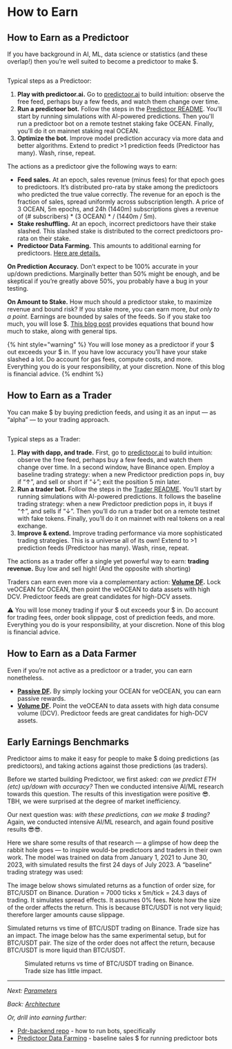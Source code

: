 # How to Earn

## How to Earn as a Predictoor
If you have background in AI, ML, data science or statistics (and these overlap!) then you’re well suited to become a predictoor to make \$.

<figure><img src="../.gitbook/assets/predictoor/progression_of_a_predictoor.png" alt=""></figure>

Typical steps as a Predictoor:
1. **Play with predictoor.ai.** Go to [predictoor.ai](https://predictoor.ai) to build intuition: observe the free feed, perhaps buy a few feeds, and watch them change over time.
1. **Run a predictoor bot.** Follow the steps in the [Predictoor README](https://github.com/oceanprotocol/pdr-backend/blob/main/READMEs/predictoor.md). You’ll start by running simulations with AI-powered predictions. Then you'll run a predictoor bot on a remote testnet staking fake OCEAN. Finally, you’ll do it on mainnet staking real OCEAN.
1. **Optimize the bot.** Improve model prediction accuracy via more data and better algorithms. Extend to predict >1 prediction feeds (Predictoor has many). Wash, rinse, repeat.  

The actions as a predictoor give the following ways to earn:  
* **Feed sales.** At an epoch, sales revenue (minus fees) for that epoch goes to predictoors. It’s distributed pro-rata by stake among the predictoors who predicted the true value correctly. The revenue for an epoch is the fraction of sales, spread uniformly across subscription length. A price of 3 OCEAN, 5m epochs, and 24h (1440m) subscriptions gives a revenue of (# subscribers) * (3 OCEAN) * / (1440m / 5m).
* **Stake reshuffling.** At an epoch, incorrect predictoors have their stake slashed. This slashed stake is distributed to the correct predictoors pro-rata on their stake.
* **Predictoor Data Farming.** This amounts to additional earning for predictoors. [Here are details.](https://docs.oceanprotocol.com/data-farming/predictoordf)

**On Prediction Accuracy.** Don’t expect to be 100% accurate in your up/down predictions. Marginally better than 50% might be enough, and be skeptical if you’re greatly above 50%, you probably have a bug in your testing.

**On Amount to Stake.** How much should a predictoor stake, to maximize revenue and bound risk? If you stake more, you can earn more, _but only to a point_. Earnings are bounded by sales of the feeds. So if you stake too much, you will lose $. [This blog post](https://blog.oceanprotocol.com/rewards-mechanisms-of-ocean-predictoor-6f76c942baf7) provides equations that bound how much to stake, along with general tips.

{% hint style="warning" %}
You will lose money as a predictoor if your \$ out exceeds your \$ in. If you have low accuracy you’ll have your stake slashed a lot. Do account for gas fees, compute costs, and more. Everything you do is your responsibility, at your discretion. None of this blog is financial advice.
{% endhint %}

## How to Earn as a Trader

You can make \$ by buying prediction feeds, and using it as an input — as “alpha” — to your trading approach.

<figure><img src="../.gitbook/assets/predictoor/progression_of_a_trader.png" alt=""></figure>

Typical steps as a Trader:
1. **Play with dapp, and trade.** First, go to [predictoor.ai](https://test.predictoor.ai/) to build intuition: observe the free feed, perhaps buy a few feeds, and watch them change over time. In a second window, have Binance open. Employ a baseline trading strategy: when a new Predictoor prediction pops in, buy if “↑”, and sell or short if “↓”; exit the position 5 min later.  
1. **Run a trader bot.** Follow the steps in the [Trader README](https://github.com/oceanprotocol/pdr-backend/blob/main/READMEs/trader.md). You’ll start by running simulations with AI-powered predictions. It follows the baseline trading strategy: when a new Predictoor prediction pops in, it buys if “↑”, and sells if “↓”. Then you’ll do run a trader bot on a remote testnet with fake tokens. Finally, you’ll do it on mainnet with real tokens on a real exchange.
1. **Improve & extend.** Improve trading performance via more sophisticated trading strategies. This is a universe all of its own! Extend to >1 prediction feeds (Predictoor has many). Wash, rinse, repeat.  

The actions as a trader offer a single yet powerful way to earn: **trading revenue.** Buy low and sell high! (And the opposite with shorting)  

Traders can earn even more via a complementary action: **[Volume DF](https://docs.oceanprotocol.com/data-farming/volumedf).** Lock veOCEAN for OCEAN, then point the veOCEAN to data assets with high DCV. Predictoor feeds are great candidates for high-DCV assets.  

⚠️ You will lose money trading if your \$ out exceeds your \$ in. Do account for trading fees, order book slippage, cost of prediction feeds, and more. Everything you do is your responsibility, at your discretion. None of this blog is financial advice.  

## How to Earn as a Data Farmer

Even if you’re not active as a predictoor or a trader, you can earn nonetheless.

* **[Passive DF](https://docs.oceanprotocol.com/data-farming/passivedf).** By simply locking your OCEAN for veOCEAN, you can earn passive rewards.  
* **[Volume DF](https://docs.oceanprotocol.com/data-farming/volumedf).** Point the veOCEAN to data assets with high data consume volume (DCV). Predictoor feeds are great candidates for high-DCV assets.

## Early Earnings Benchmarks

Predictoor aims to make it easy for people to make \$ doing predictions (as predictoors), and taking actions against those predictions (as traders).

Before we started building Predictoor, we first asked: _can we predict ETH (etc) up/down with accuracy?_ Then we conducted intensive AI/ML research towards this question. The results of this investigation were positive 😎. TBH, we were surprised at the degree of market inefficiency.

Our next question was: _with these predictions, can we make \$ trading?_ Again, we conducted intensive AI/ML research, and again found positive results 😎😎.

Here we share some results of that research — a glimpse of how deep the rabbit hole goes — to inspire would-be predictoors and traders in their own work. The model was trained on data from January 1, 2021 to June 30, 2023, with simulated results the first 24 days of July 2023. A “baseline” trading strategy was used:

The image below shows simulated returns as a function of order size, for BTC/USDT on Binance. Duration = 7000 ticks x 5m/tick = 24.3 days of trading. It simulates spread effects. It assumes 0% fees. Note how the size of the order affects the return. This is because BTC/USDT is not very liquid; therefore larger amounts cause slippage.

Simulated returns vs time of BTC/USDT trading on Binance. Trade size has an impact.
The image below has the same experimental setup, but for BTC/USDT pair. The size of the order does not affect the return, because BTC/USDT is more liquid than BTC/USDT.

<figure><img src="../.gitbook/assets/predictoor/simulated_returns_btc_usdt.png" alt=""><figcaption>Simulated returns vs time of BTC/USDT trading on Binance. Trade size has little impact.</figcaption></figure>

----

_Next: [Parameters](pdr-parameters.md)_

_Back: [Architecture](pdr-architecture.md)_

_Or, drill into earning further:_
- [Pdr-backend repo](https://github.com/oceanprotocol/pdr-backend) - how to run bots, specifically
- [Predictoor Data Farming](https://docs.oceanprotocol.com/data-farming/predictoordf) - baseline sales $  for running predictoor bots

